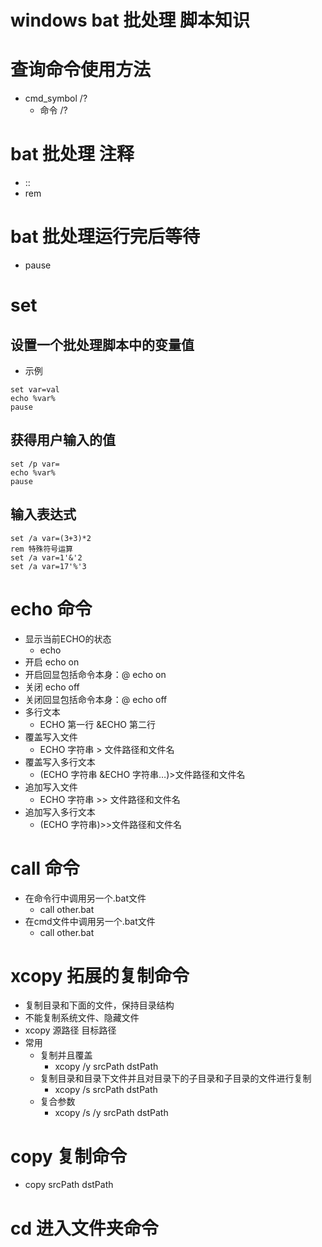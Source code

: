 # windows bat 批处理 脚本知识

# 查询命令使用方法
- cmd_symbol /?
  - 命令 /?

# bat 批处理 注释
- ::
- rem

# bat 批处理运行完后等待
- pause

# set
## 设置一个批处理脚本中的变量值
- 示例
```
set var=val
echo %var%
pause
```
## 获得用户输入的值
```
set /p var=
echo %var%
pause
```
## 输入表达式
```
set /a var=(3+3)*2
rem 特殊符号运算
set /a var=1'&'2
set /a var=17'%'3
```

# echo 命令
- 显示当前ECHO的状态
  - echo
- 开启 echo on
- 开启回显包括命令本身：@ echo on
- 关闭 echo off
- 关闭回显包括命令本身：@ echo off
- 多行文本
  - ECHO 第一行 &ECHO 第二行
- 覆盖写入文件
  - ECHO 字符串 > 文件路径和文件名
- 覆盖写入多行文本
  - (ECHO 字符串 &ECHO 字符串…)>文件路径和文件名
- 追加写入文件
  - ECHO 字符串 >> 文件路径和文件名
- 追加写入多行文本
  -  (ECHO 字符串)>>文件路径和文件名
  

# call 命令
- 在命令行中调用另一个.bat文件
  - call other.bat
- 在cmd文件中调用另一个.bat文件
  - call other.bat

# xcopy 拓展的复制命令
- 复制目录和下面的文件，保持目录结构
- 不能复制系统文件、隐藏文件
- xcopy 源路径 目标路径
- 常用
  - 复制并且覆盖
    - xcopy /y srcPath dstPath
  - 复制目录和目录下文件并且对目录下的子目录和子目录的文件进行复制
    - xcopy /s srcPath dstPath
  - 复合参数
    - xcopy /s /y srcPath dstPath

# copy 复制命令
- copy srcPath dstPath

# cd 进入文件夹命令